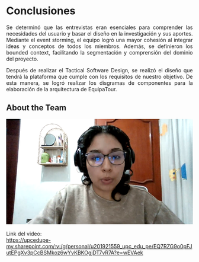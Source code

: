 <div style="text-align: justify;">
<h1><strong>Conclusiones</strong></h1>

Se determinó que las entrevistas eran esenciales para comprender las necesidades del usuario y basar el diseño en la investigación y sus aportes. Mediante el event storming, el equipo logró una mayor cohesión al integrar ideas y conceptos de todos los miembros. Además, se definieron los bounded context, facilitando la segmentación y comprensión del dominio del proyecto. 

Después de realizar el Tactical Software Design, se realizó el diseño que tendrá la plataforma que cumple con los requisitos de nuestro objetivo. De esta manera, se logró realizar los disgramas de componentes para la elaboración de la arquitectura de EquipaTour.

## About the Team
[![About the team video](https://raw.githubusercontent.com/GoCaseGo-Arquitectura-Emergentes/upc-pre-202401-si728-sw82-GoCaseGo-report/develop/Resources/about-the-team/about.png)](https://upcedupe-my.sharepoint.com/:v:/g/personal/u201921559_upc_edu_pe/EQ7RZG9o0pFJutEPgXv3pCcBSMkoz6wYvKBKOgjDT7vR7A?e=wEVAek)

Link del video:  
https://upcedupe-my.sharepoint.com/:v:/g/personal/u201921559_upc_edu_pe/EQ7RZG9o0pFJutEPgXv3pCcBSMkoz6wYvKBKOgjDT7vR7A?e=wEVAek
</div>